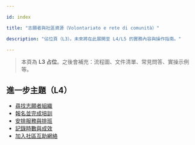 ---
id: index
title: "志願者與社區資源（Volontariato e rete di comunità）"
description: "佔位頁（L3）。未來將在此展開至 L4/L5 的實務內容與操作指南。"
---


> 本頁為 **L3 占位**。之後會補充：流程圖、文件清單、常見問答、實操示例等。


## 進一步主題（L4）

- [尋找志願者組織](./find-organizations/)
- [報名並完成培訓](./sign-up-and-train/)
- [安排服務與排班](./choose-service-schedule/)
- [記錄時數與成效](./record-hours-and-impact/)
- [加入社區互助網絡](./join-community-networks/)
